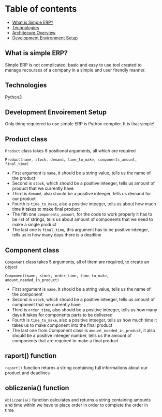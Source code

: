# Table of contents
* [What is Simple ERP?](##What-is-simple-ERP?)
* [Technologies](#Technologies)
* [Architecure Overview](#Architecure-Overview)
* [Development Environment Setup](#Development-Environment-Setup)

## What is simple ERP?
Simple ERP is not complicated, basic and easy to use tool created to manage recourses of a company in a simple and user firendly manner.

## Technologies
Python3

## Development Envoirement Setup
Only thing requiered to use simple ERP is Python compiler. It is that simple!

## Product class
`Product` class takes 6 positional arguments, all which are required
```
Product(name, stock, demand, time_to_make, components_amount, final_time)
```
* First argument is `name`, it should be a string value, tells us the name of the product
* Second is `stock`, which should be a positive inteeger, tells us amount of product that we currently have
* Third is `demand`, also should be a positive inteeger, tells us demand for our product
* Fourth is `time_to_make`, also a positive inteeger, tells us about how much time it takes to make final product
* The fith one `components_amount`, for the code to work properly it has to be list of strings, tells us about amount of components that we need to make a single product
* The last one is `final_time`, this argument has to be positive inteeger, tells us in how many days there is a deadline 

## Component class
`Component` class takes 5 arguments, all of them are required, to create an object
```
Component(name, stock, order_time, time_to_make, amount_needed_in_product)
```
* First argument is `name`, it should be a string value, tells us the name of the component
* Second is `stock`, which should be a positive inteeger, tells us amount of component that we currently have
* Third is `order_time`, also should be a positive inteeger, tells us how many days it takes for components parts to be delivered
* Fourth is `time_to_make`, also a positive inteeger, tells us how much time it takes us to make component into the final product
* The last one from Component class is `amount_needed_in_product`, it also should be a positive inteeger number, tells us the amount of components that are required to make a final product

## raport() function
`raport()` function returns a string containing full informations about our product and deadlines

## obliczenia() function
`obliczenia()` function calculates and returns a string containing amounts and time within we have to place order in order to complete the order in time
